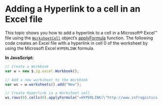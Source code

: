 ﻿<!--
|metadata|
{
    "fileName": "javascript-excel-library-adding-a-hyperlink-to-a-cell-in-an-excel-file",
    "controlName": ["igExcel"],
    "tags": ["How Do I"]
}
|metadata|
-->

# Adding a Hyperlink to a cell in an Excel file

This topic shows you how to add a hyperlink to a cell in a Microsoft® Excel™ file using the [`WorksheetCell`](%%jQueryApiUrl%%/ig.excel.WorksheetCell "Link to the API Reference Guide to the worksheetCell member.") object’s [applyFormula](%%jQueryApiUrl%%/ig.excel.WorksheetCell#methods:applyFormula "Link to the API Reference Guide to the applyFormula member.") function. The following code creates an Excel file with a hyperlink in cell 0 of the worksheet by using the Microsoft Excel `HYPERLINK` formula.

**In JavaScript:**

```js
// Create a Workbook
var w = new $.ig.excel.Workbook();

// Add a new worksheet to the Workbook
var ws = w.worksheets().add("New");

// Create Hyperlink in a Worksheet cell
ws.rows(0).cells(0).applyFormula("=HYPERLINK(\"http://www.infragistics.com\",\"Infragistics\")");
```
